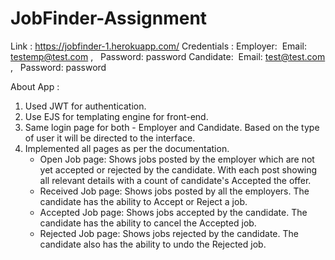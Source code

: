 # JobFinder-Assignment

Link : https://jobfinder-1.herokuapp.com/
Credentials : 
   Employer:   Email: testemp@test.com ,   Password: password
   Candidate:  Email: test@test.com ,   Password: password 
           
About App : 
1. Used JWT for authentication. 
2. Use EJS for templating engine for front-end.
3. Same login page for both - Employer and Candidate. Based on the type of user it will be directed to the interface. 
4. Implemented all pages as per the documentation.     
     - Open Job page: Shows jobs posted by the employer which are not yet accepted or rejected by the candidate. With each post showing all relevant details with a count of candidate's Accepted the offer.     
     - Received Job page: Shows jobs posted by all the employers. The candidate has the ability to Accept or Reject a job.     
     - Accepted Job page: Shows jobs accepted by the candidate. The candidate has the ability to cancel the Accepted job.    
     - Rejected Job page: Shows jobs rejected by the candidate. The candidate also has the ability to undo the Rejected job.
